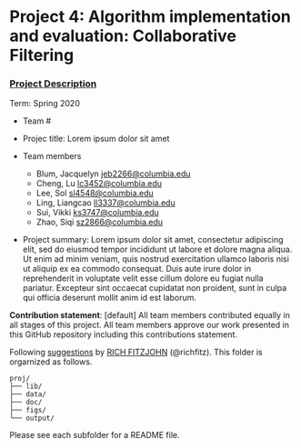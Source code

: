 # Project 4: Algorithm implementation and evaluation: Collaborative Filtering

### [Project Description](doc/project4_desc.md)

Term: Spring 2020

+ Team #
+ Projec title: Lorem ipsum dolor sit amet
+ Team members
	+ Blum, Jacquelyn jeb2266@columbia.edu
	+ Cheng, Lu lc3452@columbia.edu
	+ Lee, Sol sl4548@columbia.edu
	+ Ling, Liangcao ll3337@columbia.edu
	+ Sui, Vikki ks3747@columbia.edu
	+ Zhao, Siqi sz2866@columbia.edu
	
+ Project summary: Lorem ipsum dolor sit amet, consectetur adipiscing elit, sed do eiusmod tempor incididunt ut labore et dolore magna aliqua. Ut enim ad minim veniam, quis nostrud exercitation ullamco laboris nisi ut aliquip ex ea commodo consequat. Duis aute irure dolor in reprehenderit in voluptate velit esse cillum dolore eu fugiat nulla pariatur. Excepteur sint occaecat cupidatat non proident, sunt in culpa qui officia deserunt mollit anim id est laborum.
	
**Contribution statement**: [default] All team members contributed equally in all stages of this project. All team members approve our work presented in this GitHub repository including this contributions statement. 

Following [suggestions](http://nicercode.github.io/blog/2013-04-05-projects/) by [RICH FITZJOHN](http://nicercode.github.io/about/#Team) (@richfitz). This folder is orgarnized as follows.

```
proj/
├── lib/
├── data/
├── doc/
├── figs/
└── output/
```

Please see each subfolder for a README file.
